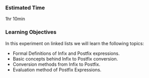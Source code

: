 ### Estimated Time
1hr 10min

### Learning Objectives

In this experiment on linked lists we will learn the following topics:

   - Formal Definitions of Infix and Postfix expressions.
   - Basic concepts behind Infix to Postfix conversion.
   - Conversion methods from Infix to Postfix.
   - Evaluation method of Postfix Expressions.

